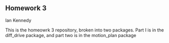 ## Homework 3

Ian Kennedy

This is the homeowrk 3 repository, broken into two packages. Part I is in the diff_drive package, and part two is in the motion_plan package